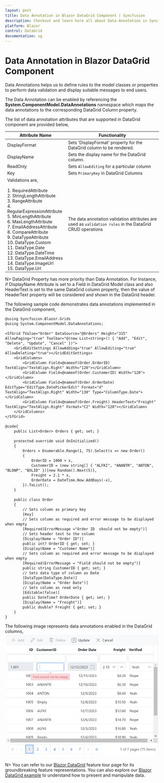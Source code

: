 ```yaml
---
layout: post
title: Data Annotation in Blazor DataGrid Component | Syncfusion
description: Checkout and learn here all about Data Annotation in Syncfusion Blazor DataGrid component and much more.
platform: Blazor
control: DataGrid
documentation: ug
---
```


# Data Annotation in Blazor DataGrid Component

Data Annotations helps us to define rules to the model classes or properties to perform data validation and display suitable messages to end users.

The Data Annotation can be enabled by referencing the **System.ComponentModel.DataAnnotations** namespace which maps the data annotations to the corresponding DataGrid Column property.

The list of data annotation attributes that are supported in DataGrid component are provided below,

| Attribute Name | Functionality |
|-------|---------|
| DisplayFormat | Sets 'DisplayFormat' property for the DataGrid column to be rendered.|
| DisplayName | Sets the display name for the DataGrid column.|
| ReadOnly | Sets `AllowEditing` for a particular column |
| Key | Sets `PrimaryKey` in DataGrid Columns |
| Validations are,<br><br>1. RequiredAttribute<br>2. StringLengthAttribute<br>3. RangeAttribute<br>4. RegularExpressionAttribute<br>5. MinLengthAttribute<br>6. MaxLengthAttribute<br>7. EmailAddressAttribute<br>8. CompareAttribute<br>9. DataTypeAttribute<br>10.  DataType.Custom<br>11. DataType.Date<br>12. DataType.DateTime<br>13. DataType.EmailAddress<br>14. DataType.ImageUrl<br>15. DataType.Url | The data annotation validation attributes are used as `validation rules` in the DataGrid CRUD operations|

N> DataGrid Property has more priority than Data Annotation. For Instance, if DisplayName Attribute is set to a Field in DataGrid Model class and also HeaderText is set to the same DataGrid column property, then the value of HeaderText property will be considered and shown in the DataGrid header.

The following sample code demonstrates data annotations implemented in the DataGrid component,

```cshtml
@using Syncfusion.Blazor.Grids
@using System.ComponentModel.DataAnnotations;

<SfGrid TValue="Order" DataSource="@Orders" Height="315" AllowPaging="true" Toolbar="@(new List<string>() { "Add", "Edit", "Delete", "Update", "Cancel" })">
    <GridEditSettings AllowAdding="true" AllowEditing="true" AllowDeleting="true"></GridEditSettings>
    <GridColumns>
        <GridColumn Field=@nameof(Order.OrderID) TextAlign="TextAlign.Right" Width="120"></GridColumn>
        <GridColumn Field=@nameof(Order.CustomerID) Width="120"></GridColumn>
        <GridColumn Field=@nameof(Order.OrderDate) EditType="EditType.DatePickerEdit" Format="d" TextAlign="TextAlign.Right" Width="130" Type="ColumnType.Date"></GridColumn>
        <GridColumn Field=@nameof(Order.Freight) HeaderText="Freight" TextAlign="TextAlign.Right" Format="C2" Width="120"></GridColumn>
    </GridColumns>
</SfGrid>

@code{
    public List<Order> Orders { get; set; }

    protected override void OnInitialized()
    {
        Orders = Enumerable.Range(1, 75).Select(x => new Order()
        {
            OrderID = 1000 + x,
            CustomerID = (new string[] { "ALFKI", "ANANTR", "ANTON", "BLONP", "BOLID" })[new Random().Next(5)],
            Freight = 2.1 * x,
            OrderDate = DateTime.Now.AddDays(-x),
        }).ToList();
    }

    public class Order
    {
        // Sets column as primary key
        [Key]
        // Sets column as required and error message to be displayed when empty
        [Required(ErrorMessage ="Order ID  should not be empty")]
        // Sets header text to the column
        [Display(Name = "Order ID")]
        public int? OrderID { get; set; }
        [Display(Name = "Customer Name")]
        // Sets column as required and error message to be displayed when empty
        [Required(ErrorMessage = "Field should not be empty")]
        public string CustomerID { get; set; }
        // Sets data type of column as Date
        [DataType(DataType.Date)]
        [Display(Name = "Order Date")]
        // Sets column as read only
        [Editable(false)]
        public DateTime? OrderDate { get; set; }
        [Display(Name = "Freight")]
        public double? Freight { get; set; }
    }
}
```

The following image represents data annotations enabled in the DataGrid columns,
![Data Annotation in Blazor DataGrid](./images/blazor-datagrid-data-annotation.png)

N> You can refer to our [Blazor DataGrid](https://www.syncfusion.com/blazor-components/blazor-datagrid) feature tour page for its groundbreaking feature representations. You can also explore our [Blazor DataGrid example](https://blazor.syncfusion.com/demos/datagrid/overview?theme=bootstrap4) to understand how to present and manipulate data.